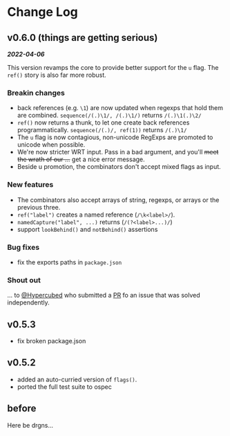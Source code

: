 # Change Log


## v0.6.0 (things are getting serious)

***2022-04-06***

This version revamps the core to provide better support for the `u` flag. The `ref()` story is also far more robust.

### Breakin changes

- back references (e.g. `\1`) are now updated when regexps that hold them are combined. `sequence(/(.)\1/, /(.)\1/)` returns `/(.)\1(.)\2/`
- `ref()` now returns a thunk, to let one create back references programmatically. `sequence(/(.)/, ref(1))` returns `/(.)\1/`
- The `u` flag is now contagious, non-unicode RegExps are promoted to unicode when possible.
- We're now stricter WRT input. Pass in a bad argument, and you'll ~~meet the wrath of our ...~~ get a nice error message.
- Beside u promotion, the combinators don't accept mixed flags as input.

### New features

- The combinators also accept arrays of string, regexps, or arrays or the previous three.
- `ref("label")` creates a named reference (`/\k<label>/`).
- `namedCapture("label", ...)` returns (`/(?<label>...)/`)
- support `lookBehind()` and `notBehind()` assertions

### Bug fixes

- fix the exports paths in `package.json`

### Shout out

... to [@Hypercubed](https://github.com/Hypercubed) who submitted a [PR](https://github.com/pygy/compose-regexp.js/pull/5) fo an issue that was solved independently.

## v0.5.3

- fix broken package.json

## v0.5.2

- added an auto-curried version of `flags()`.
- ported the full test suite to ospec

## before

Here be drgns...
